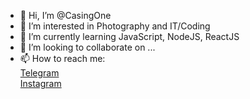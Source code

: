 - 👋 Hi, I’m @CasingOne
- 👀 I’m interested in Photography and IT/Coding
- 🌱 I’m currently learning JavaScript, NodeJS, ReactJS
- 💞️ I’m looking to collaborate on ...
- 📫 How to reach me:\
      [Telegram](https://t.me/casing)\
      [Instagram](https://instagram.com/casingone)

<!---
CasingOne/CasingOne is a ✨ special ✨ repository because its `README.md` (this file) appears on your GitHub profile.
You can click the Preview link to take a look at your changes.
--->
